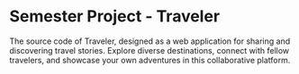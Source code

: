 # Semester Project - Traveler

The source code of Traveler, designed as a web application for sharing and discovering travel stories. Explore diverse destinations, connect with fellow travelers, and showcase your own adventures in this collaborative platform.

